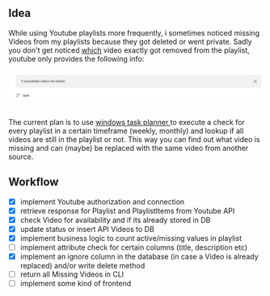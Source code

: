 ## Idea
While using Youtube playlists more frequently, i sometimes noticed missing Videos from my playlists because they got deleted or went private. Sadly you don't get noticed <u>which</u> video exactly got removed from the playlist, youtube only provides the following info:

![alt text](https://raw.githubusercontent.com/sebastian-sl/yt-playlist-analyzer/main/img/missing%20videos.png)

<br>
The current plan is to use <u> windows task planner </u> to execute a check for every playlist in a certain timeframe (weekly, monthly) and lookup if all videos are still in the playlist or not. This way you can find out what video is missing and can (maybe) be replaced with the same video from another source. 

<br> 

## Workflow
- [X] implement Youtube authorization and connection
- [X] retrieve response for Playlist and PlaylistItems from Youtube API
- [X] check Video for availability and if its already stored in DB
- [X] update status or insert API Videos to DB
- [X] implement business logic to count active/missing values in playlist
- [ ] implement attribute check for certain columns (title, description etc)
- [X] implement an ignore column in the database (in case a Video is already replaced) and/or write delete method
- [ ] return all Missing Videos in CLI
- [ ] implement some kind of frontend
<br>
